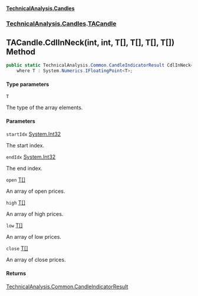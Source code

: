 #### [TechnicalAnalysis.Candles](Atypical.TechnicalAnalysis.Candles.md 'Atypical.TechnicalAnalysis.Candles')
### [TechnicalAnalysis.Candles](Atypical.TechnicalAnalysis.Candles.md#TechnicalAnalysis.Candles 'TechnicalAnalysis.Candles').[TACandle](TACandle.md 'TechnicalAnalysis.Candles.TACandle')

## TACandle.CdlInNeck<T>(int, int, T[], T[], T[], T[]) Method

```csharp
public static TechnicalAnalysis.Common.CandleIndicatorResult CdlInNeck<T>(int startIdx, int endIdx, T[] open, T[] high, T[] low, T[] close)
    where T : System.Numerics.IFloatingPoint<T>;
```
#### Type parameters

<a name='TechnicalAnalysis.Candles.TACandle.CdlInNeck_T_(int,int,T[],T[],T[],T[]).T'></a>

`T`

The type of the array elements.
#### Parameters

<a name='TechnicalAnalysis.Candles.TACandle.CdlInNeck_T_(int,int,T[],T[],T[],T[]).startIdx'></a>

`startIdx` [System.Int32](https://docs.microsoft.com/en-us/dotnet/api/System.Int32 'System.Int32')

The start index.

<a name='TechnicalAnalysis.Candles.TACandle.CdlInNeck_T_(int,int,T[],T[],T[],T[]).endIdx'></a>

`endIdx` [System.Int32](https://docs.microsoft.com/en-us/dotnet/api/System.Int32 'System.Int32')

The end index.

<a name='TechnicalAnalysis.Candles.TACandle.CdlInNeck_T_(int,int,T[],T[],T[],T[]).open'></a>

`open` [T](TACandle.CdlInNeck_T_(int,int,T[],T[],T[],T[]).md#TechnicalAnalysis.Candles.TACandle.CdlInNeck_T_(int,int,T[],T[],T[],T[]).T 'TechnicalAnalysis.Candles.TACandle.CdlInNeck<T>(int, int, T[], T[], T[], T[]).T')[[]](https://docs.microsoft.com/en-us/dotnet/api/System.Array 'System.Array')

An array of open prices.

<a name='TechnicalAnalysis.Candles.TACandle.CdlInNeck_T_(int,int,T[],T[],T[],T[]).high'></a>

`high` [T](TACandle.CdlInNeck_T_(int,int,T[],T[],T[],T[]).md#TechnicalAnalysis.Candles.TACandle.CdlInNeck_T_(int,int,T[],T[],T[],T[]).T 'TechnicalAnalysis.Candles.TACandle.CdlInNeck<T>(int, int, T[], T[], T[], T[]).T')[[]](https://docs.microsoft.com/en-us/dotnet/api/System.Array 'System.Array')

An array of high prices.

<a name='TechnicalAnalysis.Candles.TACandle.CdlInNeck_T_(int,int,T[],T[],T[],T[]).low'></a>

`low` [T](TACandle.CdlInNeck_T_(int,int,T[],T[],T[],T[]).md#TechnicalAnalysis.Candles.TACandle.CdlInNeck_T_(int,int,T[],T[],T[],T[]).T 'TechnicalAnalysis.Candles.TACandle.CdlInNeck<T>(int, int, T[], T[], T[], T[]).T')[[]](https://docs.microsoft.com/en-us/dotnet/api/System.Array 'System.Array')

An array of low prices.

<a name='TechnicalAnalysis.Candles.TACandle.CdlInNeck_T_(int,int,T[],T[],T[],T[]).close'></a>

`close` [T](TACandle.CdlInNeck_T_(int,int,T[],T[],T[],T[]).md#TechnicalAnalysis.Candles.TACandle.CdlInNeck_T_(int,int,T[],T[],T[],T[]).T 'TechnicalAnalysis.Candles.TACandle.CdlInNeck<T>(int, int, T[], T[], T[], T[]).T')[[]](https://docs.microsoft.com/en-us/dotnet/api/System.Array 'System.Array')

An array of close prices.

#### Returns
[TechnicalAnalysis.Common.CandleIndicatorResult](https://docs.microsoft.com/en-us/dotnet/api/TechnicalAnalysis.Common.CandleIndicatorResult 'TechnicalAnalysis.Common.CandleIndicatorResult')